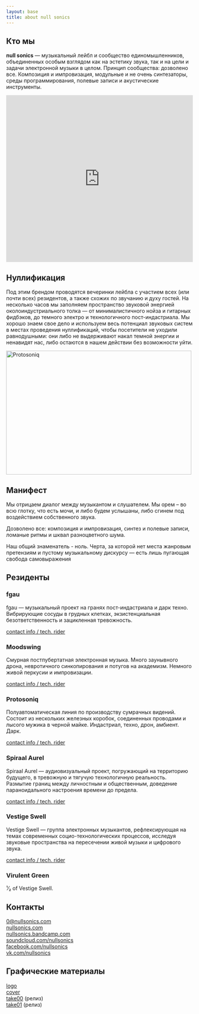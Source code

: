 ```yaml
---
layout: base
title: about null sonics
---
```


## Кто мы

**null sonics** — музыкальный лейбл и сообщество единомышленников, объединенных
особым взглядом как на эстетику звука, так и на цели и задачи электронной
музыки в целом. Принцип сообщества: дозволено все. Композиция и импровизация,
модульные и не очень синтезаторы, среды программирования, полевые записи и
акустические инструменты.

<iframe width="100%" height="450" scrolling="no" frameborder="no" src="https://w.soundcloud.com/player/?url=https%3A//api.soundcloud.com/playlists/304531681%3Fsecret_token%3Ds-1ybka&amp;color=000000&amp;auto_play=false&amp;hide_related=false&amp;show_comments=true&amp;show_user=true&amp;show_reposts=false"></iframe>

## Нуллификация

Под этим брендом проводятся вечеринки лейбла с участием всех (или почти всех)
резидентов, а также схожих по звучанию и духу гостей. На несколько часов мы
заполняем пространство звуковой энергией околоиндустриального толка — от
минималистичного нойза и гитарных фидбэков, до темного электро и технологичного
пост-индастриала. Мы хорошо знаем свое дело и используем весь потенциал
звуковых систем в местах проведения нуллификаций, чтобы посетители не уходили
равнодушными: они либо не выдерживают накал темной энергии и ненавидят нас,
либо остаются в нашем действии без возможности уйти.

<a data-flickr-embed="true" data-context="true"  href="https://www.flickr.com/photos/152651933@N02/32430054113/in/album-72157677594038483/" title="Protosoniq"><img src="https://c1.staticflickr.com/1/698/32430054113_b9ef06ce80.jpg" width="500" height="334" alt="Protosoniq"></a><script async src="//embedr.flickr.com/assets/client-code.js" charset="utf-8"></script>

## Манифест

Мы отрицаем диалог между музыкантом и слушателем. Мы орем – во всю глотку, что
есть мочи, и либо будем услышаны, либо сгинем под воздействием собственного
звука.

Дозволено все: композиция и импровизация, синтез и полевые записи, ломаные
ритмы и шквал разноцветного шума.

Наш общий знаменатель - ноль. Черта, за которой нет места жанровым претензиям и
пустому музыкальному дискурсу — есть лишь пугающая свобода самовыражения

## Резиденты

### fgau

fgau — музыкальный проект на гранях пост-индастриала и дарк техно. Вибрирующие
сосуды в грудных клетках, экзистенциальная безответственность и зацикленная
тревожность.

[contact info / tech. rider](/fgau)

### Moodswing

Смурная постпубертатная электронная музыка. Много заунывного дрона,
невротичного синкопирования и потугов на академизм. Немного живой перкусии и
импровизации.

[contact info / tech. rider](/moodswing)

### Protosoniq

Полуавтоматическая линия по производству сумрачных видений. Состоит из
нескольких железных коробок, соединенных проводами и лысого мужика в черной
майке. Индастриал, техно, дрон, амбиент. Дарк.

[contact info / tech. rider](/protosoniq)

### Spiraal Aurel

Spiraal Aurel — аудиовизуальный проект, погружающий на территорию будущего, в
тревожную и тягучую технологичную реальность. Размытие границ между личностным
и общественным, доведение параноидального настроения времени до предела.

[contact info / tech. rider](/spiraalaurel)

### Vestige Swell

Vestige Swell — группа электронных музыкантов, рефлексирующая на темах
современных социо-технологических процессов, исследуя звуковые пространства на
пересечении живой музыки и цифрового звука.

[contact info / tech. rider](/vestigeswell)

### Virulent Green

¹⁄₂ of Vestige Swell.

## Контакты 

0@nullsonics.com<br>
[nullsonics.com](http://nullsonics.com)<br>
[nullsonics.bandcamp.com](https://nullsonics.bandcamp.com)<br>
[soundcloud.com/nullsonics](https://soundcloud.com/nullsonics)<br>
[facebook.com/nullsonics](https://facebook.com/nullsonics)<br>
[vk.com/nullsonics](https://vk.com/nullsonics)<br>

## Графические материалы

[logo](/img/ns/logo.jpeg)<br>
[cover](/img/ns/cover.jpg)<br>
[take00](/img/ns/take00.jpg) (релиз)<br>
[take01](/img/ns/take01.jpg) (релиз)<br>

